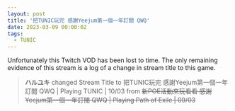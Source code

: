 ```yaml
---
layout: post
title: '把TUNIC玩完 感謝Yeejum第一個一年訂閱 QWQ'
date: 2023-03-09 00:00:02
tags:
  - TUNIC
---
```


Unfortunately this Twitch VOD has been lost to time. The only remaining evidence of this stream is a log of a change in
stream title to this game.

> **ハルユキ** changed Stream Title to 把TUNIC玩完 感謝Yeejum第一個一年訂閱 QWQ &#124; Playing TUNIC &#124; 10/03 from ~~新POE活動來玩看看 感謝Yeejum第一個一年訂閱 QWQ &#124; Playing Path of Exile &#124; 09/03~~